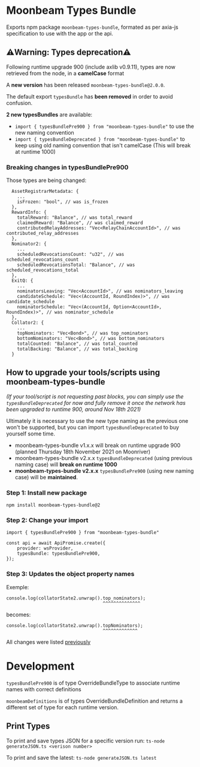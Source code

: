 # Moonbeam Types Bundle

Exports npm package `moonbeam-types-bundle`, formated as per axia-js specification to use
with the app or the api.

## ⚠️Warning: Types deprecation⚠️

Following runtime upgrade 900 (include axlib v0.9.11), types are now retrieved from the node, in
a **camelCase** format

A **new version** has been released `moonbeam-types-bundle@2.0.0`.

The default export `typesBundle` has **been removed** in order to avoid confusion.

**2 new typesBundles** are available:

- `import { typesBundlePre900 } from "moonbeam-types-bundle"` to use the new naming convention
- `import { typesBundleDeprecated } from "moonbeam-types-bundle"` to keep using old naming convention that isn't camelCase (This will break at runtime 1000)

### Breaking changes in typesBundlePre900

Those types are being changed:

```
  AssetRegistrarMetadata: {
    ...
    isFrozen: "bool", // was is_frozen
  },
  RewardInfo: {
    totalReward: "Balance", // was total_reward
    claimedReward: "Balance", // was claimed_reward
    contributedRelayAddresses: "Vec<RelayChainAccountId>", // was contributed_relay_addresses
  },
  Nominator2: {
    ...
    scheduledRevocationsCount: "u32", // was scheduled_revocations_count
    scheduledRevocationsTotal: "Balance", // was scheduled_revocations_total
  },
  ExitQ: {
    ...
    nominatorsLeaving: "Vec<AccountId>", // was nominators_leaving
    candidateSchedule: "Vec<(AccountId, RoundIndex)>", // was candidate_schedule
    nominatorSchedule: "Vec<(AccountId, Option<AccountId>, RoundIndex)>", // was nominator_schedule
  },
  Collator2: {
    ...
    topNominators: "Vec<Bond>", // was top_nominators
    bottomNominators: "Vec<Bond>", // was bottom_nominators
    totalCounted: "Balance", // was total_counted
    totalBacking: "Balance", // was total_backing
  }
```

## How to upgrade your tools/scripts using moonbeam-types-bundle

_(If your tool/script is not requesting past blocks, you can simply use the `typesBundleDeprecated`
for now and fully remove it once the network has been upgraded to runtime 900,
around Nov 18th 2021)_

Ultimately it is necessary to use the new type naming as the previous one won't be supported, but
you can import `typesBundleDeprecated` to buy yourself some time.

- moonbeam-types-bundle v1.x.x will break on runtime upgrade 900
  (planned Thursday 18th November 2021 on Moonriver)
- moonbeam-types-bundle v2.x.x `typesBundleDeprecated` (using previous naming case)
  will **break on runtime 1000**
- **moonbeam-types-bundle v2.x.x** `typesBundlePre900` (using new naming case)
  will be **maintained**.

### Step 1: Install new package

```
npm install moonbeam-types-bundle@2
```

### Step 2: Change your import

```
import { typesBundlePre900 } from "moonbeam-types-bundle"

const api = await ApiPromise.create({
    provider: wsProvider,
    typesBundle: typesBundlePre900,
});
```

### Step 3: Updates the object property names

Exemple:

```
console.log(collatorState2.unwrap().top_nominators);
                                    ^^^^^^^^^^^^^^
```

becomes:

```
console.log(collatorState2.unwrap().topNominators);
                                    ^^^^^^^^^^^^^
```

All changes were listed [previously](#breaking-changes-in-typesbundlepre900)

# Development

`typesBundlePre900` is of type OverrideBundleType to associate runtime names with correct definitions

`moonbeamDefinitions` is of types OverrideBundleDefinition and returns a different set of type for
each runtime version.

## Print Types

To print and save types JSON for a specific version run:
`ts-node generateJSON.ts <verison number>`

To print and save the latest:
`ts-node generateJSON.ts latest`
